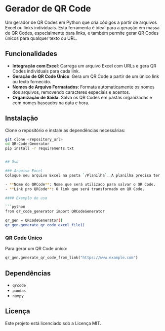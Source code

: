 # Gerador de QR Code

Um gerador de QR Codes em Python que cria códigos a partir de arquivos Excel ou links individuais. Esta ferramenta é ideal para a geração em massa de QR Codes, especialmente para links, e também permite gerar QR Codes únicos para qualquer texto ou URL.

## Funcionalidades

- **Integração com Excel**: Carrega um arquivo Excel com URLs e gera QR Codes individuais para cada link.
- **Geração de QR Code Único**: Gera um QR Code a partir de um único link ou texto fornecido.
- **Nomes de Arquivo Formatados**: Formata automaticamente os nomes dos arquivos, removendo caracteres especiais e acentos.
- **Organização de Saída**: Salva os QR Codes em pastas organizadas e com nomes baseados na data e hora.

## Instalação

Clone o repositório e instale as dependências necessárias:

```bash
git clone <repository_url>
cd QR-Code-Generator
pip install -r requirements.txt


## Uso

### Arquivo Excel
Coloque seu arquivo Excel na pasta `/Planilha`. A planilha precisa ter pelo menos duas colunas com os nomes exatos:

- **Nome do QRCode**: Nome que será utilizado para salvar o QR Code.
- **Link pro QRCode**: O link que será transformado em QR Code.

#### Exemplo de uso

```python
from qr_code_generator import QRCodeGenerator

qr_gen = QRCodeGenerator()
qr_gen.generate_qr_code_excel_file()
```

### QR Code Único

Para gerar um QR Code único:

```python
qr_gen.generate_qr_code_from_link("https://www.example.com")
```

## Dependências

- `qrcode`
- `pandas`
- `numpy`

## Licença

Este projeto está licenciado sob a Licença MIT.
```
